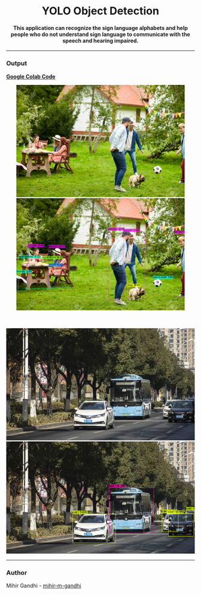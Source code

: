 <h1 align="center">YOLO Object Detection</h1>

<div align="center">
  
<h4>This application can recognize the sign language alphabets and help people who do not understand sign language to communicate with the speech and hearing impaired.</h4>
 
</div>

-----------------------------------------
### Output

[**Google Colab Code**](https://colab.research.google.com/drive/1EDJG3GIM8i-l_7-Y2g_YvR1nYmAn35sb?usp=sharing)

<p align="center">
    <img height=300px src="./images/test1.jpg">
    <img height=300px src="./images/output1.jpg">
</p>
<br>
<p align="center">
    <img height=300px src="./images/test2.jpg">
    <img height=300px src="./images/output2.jpg">
</p>

------------------------------------------
### Author

Mihir Gandhi - [mihir-m-gandhi](https://github.com/mihir-m-gandhi)
